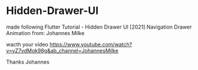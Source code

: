 # Hidden-Drawer-UI
made following Flutter Tutorial - Hidden Drawer UI [2021] Navigation Drawer Animation
from: Johannes Milke

wacth your video https://www.youtube.com/watch?v=vZ7vdMok98g&ab_channel=JohannesMilke

Thanks Johannes
